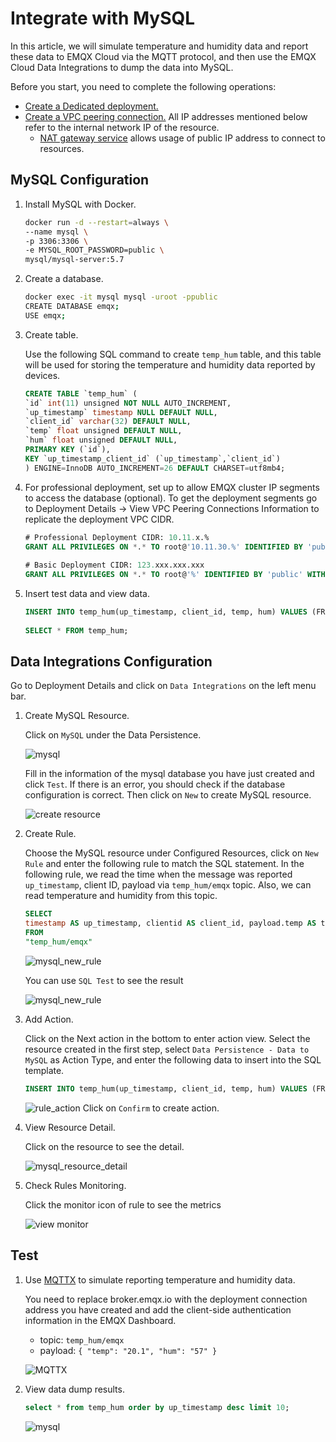 # Integrate with MySQL

In this article, we will simulate temperature and humidity data and report these data to EMQX Cloud via the MQTT protocol, and then use the EMQX Cloud Data Integrations to dump the data into MySQL.

Before you start, you need to complete the following operations:

- [Create a Dedicated deployment.](../create/dedicated.md)
- [Create a VPC peering connection.](../deployments/vpc_peering.md) All IP addresses mentioned below refer to the internal network IP of the resource.
  - [NAT gateway service](../vas/nat-gateway.md) allows usage of public IP address to connect to resources.

## MySQL Configuration

1. Install MySQL with Docker.

    ```bash
    docker run -d --restart=always \
    --name mysql \
    -p 3306:3306 \
    -e MYSQL_ROOT_PASSWORD=public \
    mysql/mysql-server:5.7
    ```

2. Create a database.

    ```bash
    docker exec -it mysql mysql -uroot -ppublic
    CREATE DATABASE emqx;
    USE emqx;
    ```

3. Create table.

    Use the following SQL command to create `temp_hum` table, and this table will be used for storing the temperature and humidity data reported by devices.

    ```sql
    CREATE TABLE `temp_hum` (
    `id` int(11) unsigned NOT NULL AUTO_INCREMENT,
    `up_timestamp` timestamp NULL DEFAULT NULL,
    `client_id` varchar(32) DEFAULT NULL,
    `temp` float unsigned DEFAULT NULL,
    `hum` float unsigned DEFAULT NULL,
    PRIMARY KEY (`id`),
    KEY `up_timestamp_client_id` (`up_timestamp`,`client_id`)
    ) ENGINE=InnoDB AUTO_INCREMENT=26 DEFAULT CHARSET=utf8mb4;
    ```

4. For professional deployment, set up to allow EMQX cluster IP segments to access the database (optional). To get the deployment segments go to Deployment Details → View VPC Peering Connections Information to replicate the deployment VPC CIDR.

    ```sql
    # Professional Deployment CIDR: 10.11.x.%
    GRANT ALL PRIVILEGES ON *.* TO root@'10.11.30.%' IDENTIFIED BY 'public' WITH GRANT OPTION;
       
    # Basic Deployment CIDR: 123.xxx.xxx.xxx
    GRANT ALL PRIVILEGES ON *.* TO root@'%' IDENTIFIED BY 'public' WITH GRANT OPTION;
    ```

5. Insert test data and view data.

    ```sql
    INSERT INTO temp_hum(up_timestamp, client_id, temp, hum) VALUES (FROM_UNIXTIME(1603963414), 'temp_hum-001', 19.1, 55);
     
    SELECT * FROM temp_hum;
    ```

## Data Integrations Configuration

Go to Deployment Details and click on `Data Integrations` on the left menu bar.

1. Create MySQL Resource.

    Click on `MySQL` under the Data Persistence.

    ![mysql](./_assets/mysql.png)

    Fill in the information of the mysql database you have just created and click `Test`. If there is an error, you should check if the database configuration is correct. Then click on `New` to create MySQL resource.

    ![create resource](./_assets/create_mysql_resource.png)

2. Create Rule.

    Choose the MySQL resource under Configured Resources, click on `New Rule` and enter the following rule to match the SQL statement. In the following rule, we read the time when the message was reported `up_timestamp`, client ID, payload via `temp_hum/emqx` topic. Also, we can read temperature and humidity from this topic.

    ```sql
    SELECT
    timestamp AS up_timestamp, clientid AS client_id, payload.temp AS temp, payload.hum AS hum  
    FROM
    "temp_hum/emqx"
    ```

    ![mysql_new_rule](./_assets/mysql_new_rule.png)

    You can use `SQL Test` to see the result

    ![mysql_new_rule](./_assets/mysql_create_rule.png)

3. Add Action.

    Click on the Next action in the bottom to enter action view. Select the resource created in the first step, select `Data Persistence - Data to MySQL` as Action Type, and enter the following data to insert into the SQL template.

    ```sql
    INSERT INTO temp_hum(up_timestamp, client_id, temp, hum) VALUES (FROM_UNIXTIME(${up_timestamp}/1000), ${client_id}, ${temp}, ${hum}) 
    ```

    ![rule_action](./_assets/mysql_new_action.png)
    Click on `Confirm` to create action.

4. View Resource Detail.

    Click on the resource to see the detail.

    ![mysql_resource_detail](./_assets/mysql_resource_detail.png)

5. Check Rules Monitoring.

    Click the monitor icon of rule to see the metrics

    ![view monitor](./_assets/mysql_monitor.png)

## Test

1. Use [MQTTX](https://mqttx.app/) to simulate reporting temperature and humidity data.

    You need to replace broker.emqx.io with the deployment connection address you have created and add the client-side authentication information in the EMQX Dashboard.

    - topic: `temp_hum/emqx`
    - payload: `{ "temp": "20.1", "hum": "57" }`

    ![MQTTX](./_assets/mqttx_publish.png)

2. View data dump results.

    ```sql
    select * from temp_hum order by up_timestamp desc limit 10;
    ```

    ![mysql](./_assets/mysql_query_result.png)
